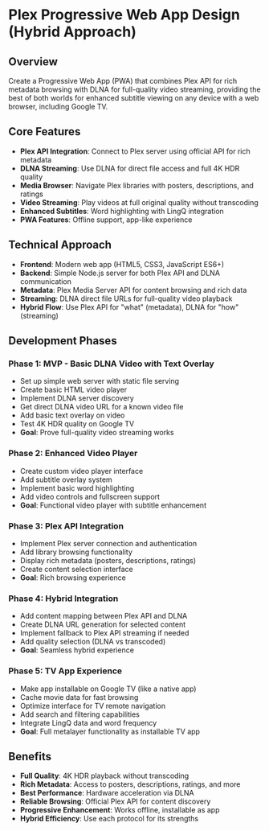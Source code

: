 # Plex Progressive Web App Design (Hybrid Approach)

## Overview
Create a Progressive Web App (PWA) that combines Plex API for rich metadata browsing with DLNA for full-quality video streaming, providing the best of both worlds for enhanced subtitle viewing on any device with a web browser, including Google TV.

## Core Features
- **Plex API Integration**: Connect to Plex server using official API for rich metadata
- **DLNA Streaming**: Use DLNA for direct file access and full 4K HDR quality
- **Media Browser**: Navigate Plex libraries with posters, descriptions, and ratings
- **Video Streaming**: Play videos at full original quality without transcoding
- **Enhanced Subtitles**: Word highlighting with LingQ integration
- **PWA Features**: Offline support, app-like experience

## Technical Approach
- **Frontend**: Modern web app (HTML5, CSS3, JavaScript ES6+)
- **Backend**: Simple Node.js server for both Plex API and DLNA communication
- **Metadata**: Plex Media Server API for content browsing and rich data
- **Streaming**: DLNA direct file URLs for full-quality video playback
- **Hybrid Flow**: Use Plex API for "what" (metadata), DLNA for "how" (streaming)

## Development Phases

### Phase 1: MVP - Basic DLNA Video with Text Overlay
- Set up simple web server with static file serving
- Create basic HTML video player
- Implement DLNA server discovery
- Get direct DLNA video URL for a known video file
- Add basic text overlay on video
- Test 4K HDR quality on Google TV
- **Goal**: Prove full-quality video streaming works

### Phase 2: Enhanced Video Player
- Create custom video player interface
- Add subtitle overlay system
- Implement basic word highlighting
- Add video controls and fullscreen support
- **Goal**: Functional video player with subtitle enhancement

### Phase 3: Plex API Integration
- Implement Plex server connection and authentication
- Add library browsing functionality
- Display rich metadata (posters, descriptions, ratings)
- Create content selection interface
- **Goal**: Rich browsing experience

### Phase 4: Hybrid Integration
- Add content mapping between Plex API and DLNA
- Create DLNA URL generation for selected content
- Implement fallback to Plex API streaming if needed
- Add quality selection (DLNA vs transcoded)
- **Goal**: Seamless hybrid experience

### Phase 5: TV App Experience
- Make app installable on Google TV (like a native app)
- Cache movie data for fast browsing
- Optimize interface for TV remote navigation
- Add search and filtering capabilities
- Integrate LingQ data and word frequency
- **Goal**: Full metalayer functionality as installable TV app

## Benefits
- **Full Quality**: 4K HDR playback without transcoding
- **Rich Metadata**: Access to posters, descriptions, ratings, and more
- **Best Performance**: Hardware acceleration via DLNA
- **Reliable Browsing**: Official Plex API for content discovery
- **Progressive Enhancement**: Works offline, installable as app
- **Hybrid Efficiency**: Use each protocol for its strengths 
